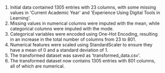 1. Initial data contained 1305 entries with 23 columns, with some missing values in 'Current Academic Year' and 'Experience Using Digital Tools in Learning'.
2. Missing values in numerical columns were imputed with the mean, while categorical columns were imputed with the mode.
3. Categorical variables were encoded using One-Hot Encoding, resulting in an increase in the total number of columns from 23 to 801.
4. Numerical features were scaled using StandardScaler to ensure they have a mean of 0 and a standard deviation of 1.
5. The transformed dataset was saved as 'transformed_data.csv'.
6. The transformed dataset now contains 1305 entries with 801 columns, all of which are numerical.
